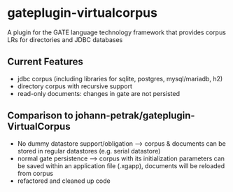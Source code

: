 gateplugin-virtualcorpus
========================

A plugin for the GATE language technology framework that provides corpus LRs for directories and JDBC databases

Current Features
----------------
* jdbc corpus (including libraries for sqlite, postgres, mysql/mariadb, h2)
* directory corpus with recursive support 
* read-only documents: changes in gate are not persisted 

Comparison to johann-petrak/gateplugin-VirtualCorpus
----------------------------------------------------
* No dummy datastore support/obligation --> corpus & documents can be stored in regular datastores (e.g. serial datastore)
* normal gate persistence --> corpus with its initialization parameters can be saved within an application file (.xgapp), documents will be reloaded from corpus
* refactored and cleaned up code